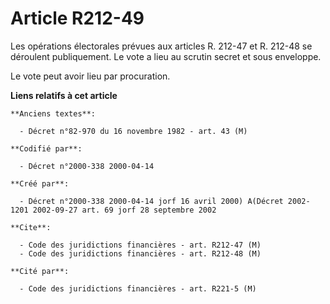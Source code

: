 # Article R212-49

Les opérations électorales prévues aux articles R. 212-47 et R. 212-48 se déroulent publiquement. Le vote a lieu au scrutin
secret et sous enveloppe.

Le vote peut avoir lieu par procuration.

**Liens relatifs à cet article**

	**Anciens textes**:

	  - Décret n°82-970 du 16 novembre 1982 - art. 43 (M)

	**Codifié par**:

	  - Décret n°2000-338 2000-04-14

	**Créé par**:

	  - Décret n°2000-338 2000-04-14 jorf 16 avril 2000) A(Décret 2002-1201 2002-09-27 art. 69 jorf 28 septembre 2002

	**Cite**:

	  - Code des juridictions financières - art. R212-47 (M)
	  - Code des juridictions financières - art. R212-48 (M)

	**Cité par**:

	  - Code des juridictions financières - art. R221-5 (M)
